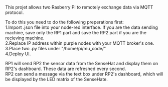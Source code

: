 This projet allows two Rasberry Pi to remotely exchange data via MQTT protocol.

To do this you need to do the following preperations first:  
1.Import .json file into your node-red interface. If you are the data sending machine, save only the RP1 part and save the RP2 part if you are the recieving machine.  
2.Replace IP address within purple nodes with your MQTT broker's one.  
3.Place two .py files under "/home/pi/mu_code/"  
4.Deploy UI.

RP1 will send RP2 the sensor data from the SenseHat and display them on RP2's dashboard. These data are refreshed every second.  
RP2 can send a message via the text box under RP2's dashboard, which will be displayed by the LED matrix of the SenseHate.
